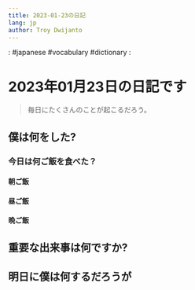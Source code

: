 ```yaml
---
title: 2023-01-23の日記
lang: jp
author: Troy Dwijanto
---
```

: #japanese #vocabulary #dictionary : 
# 2023年01月23日の日記です
> 毎日にたくさんのことが起こるだろう。

## 僕は何をした?

### 今日は何ご飯を食べた？
#### 朝ご飯
#### 昼ご飯
#### 晩ご飯

## 重要な出来事は何ですか?

## 明日に僕は何するだろうが
